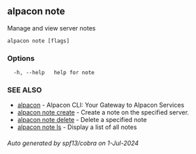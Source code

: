 ## alpacon note

Manage and view server notes

```
alpacon note [flags]
```

### Options

```
  -h, --help   help for note
```

### SEE ALSO

* [alpacon](alpacon.md)	 - Alpacon CLI: Your Gateway to Alpacon Services
* [alpacon note create](alpacon_note_create.md)	 - Create a note on the specified server.
* [alpacon note delete](alpacon_note_delete.md)	 - Delete a specified note
* [alpacon note ls](alpacon_note_ls.md)	 - Display a list of all notes

###### Auto generated by spf13/cobra on 1-Jul-2024
